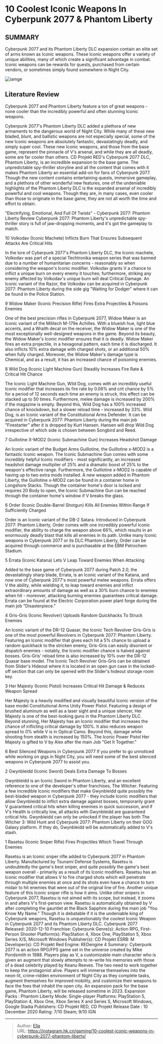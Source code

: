 # 10 Coolest Iconic Weapons In Cyberpunk 2077 &amp; Phantom Liberty


## SUMMARY 


Cyberpunk 2077
 and its 
Phantom Liberty 
DLC expansion contain an elite set of arms known as Iconic weapons. 
 These Iconic weapons offer a variety of unique abilities, many of which create a significant advantage in combat. 
 Iconic weapons can be rewards for quests, purchased from certain vendors, or sometimes simply found somewhere in Night City. 

![iamge](https://static1.srcdn.com/wordpress/wp-content/uploads/2023/11/cyberpunk-2077-phantom-liberty-solomon-reed-jackie-welles.jpg)

## Literature Review

Cyberpunk 2077 and Phantom Liberty feature a ton of great weapons - none cooler than the incredibly powerful and often stunning Iconic weapons.




Cyberpunk 2077&#39;s Phantom Liberty DLC added a plethora of new armaments to the dangerous world of Night City. While many of these new bladed, blunt, and ballistic weapons are not especially special, some of the new Iconic weapons are absolutely fantastic, devastatingly deadly, and simply super cool. These new Iconic weapons, and those from the base game, represent the pinnacle of V&#39;s arsenal, and while they are all deadly, some are far cooler than others.
CD Projekt RED&#39;s Cyberpunk 2077 DLC, Phantom Liberty, is an incredible expansion to the base game. The unpredictable spy-thriller storyline and all the content that comes with it makes Phantom Liberty an essential add-on for fans of Cyberpunk 2077. Though the new content contains entertaining quests, immersive gameplay, and a plethora of other wonderful new features, one of the undeniable highlights of the Phantom Liberty DLC is the expanded arsenal of incredibly powerful and cool weapons. Though they are, in many cases, even cooler than those to originate in the base game, they are not all worth the time and effort to obtain.
            
 
 &#34;Electrifying, Emotional, And Full Of Twists&#34; - Cyberpunk 2077: Phantom Liberty Review 
Cyberpunk 2077: Phantom Liberty&#39;s unpredictable spy-thriller story is full of jaw-dropping moments, and it&#39;s got the gameplay to match.













 








 10  Volkodav (Iconic Machete) 
Inflicts Burn That Ensures Subsequent Attacks Are Critical Hits


 







In the lore of Cyberpunk 2077&#39;s Phantom Liberty DLC, the Iconic machete, Volkodav was part of a special Techtronika weapon series that was banned due to a number of humanitarian concerns - reasonably so when considering the weapon&#39;s Iconic modifier. Volkodav grants V a chance to inflict a unique burn on every enemy it touches; furthermore, striking any enemy affected by Volkodav&#39;s unique burn will deal Critical Damage. An Iconic variant of the Razor, the Volkodav can be acquired in Cyberpunk 2077: Phantom Liberty during the side gig &#34;Waiting for Dodger&#34; where it can be found in the Police Station.





 9  Widow Maker (Iconic Precision Rifle) 
Fires Extra Projectiles &amp; Poisons Enemies
        

One of the best precision rifles in Cyberpunk 2077, Widow Maker is an Iconic variant of the Militech M-179e Achilles. With a blueish hue, light blue accents, and a Wraith decal on the receiver, the Widow Maker is one of the most exceptionally well-designed weapons in the game. Beyond its beauty, the Widow Maker&#39;s Iconic modifier ensures that it is deadly. Widow Maker fires an extra projectile, in a hexagonal pattern, each time it is discharged. It also inflicts 10% extra damage with charged shots, or an additional 50% when fully charged. Moreover, the Widow Maker&#39;s damage type is Chemical, and as a result, it has an increased chance of poisoning enemies.





 8  Wild Dog (Iconic Light Machine Gun) 
Steadily Increases Fire Rate &amp; Critical Hit Chance
        

The Iconic Light Machine Gun, Wild Dog, comes with an incredibly useful Iconic modifier that increases its fire rate by 0.06% and crit chance by 5% for a period of 12 seconds each time an enemy is struck, this effect can be stacked up to 50 times. Furthermore, melee damage is increased by 200% if the magazine is empty. Beyond this, Wild Dog has a 100% increased chance of knockdown, but a slower reload time - increased by 33%. Wild Dog, is an Iconic variant of the Constitutional Arms Defender. It can be acquired in Cyberpunk 2077: Phantom Liberty during the main job &#34;Firestarter&#34; after it is dropped by Kurt Hansen.
Hansen will drop Wild Dog irrespective of which side is chosen between Songbird and Reed. 






 7  Guillotine X-MOD2 (Iconic Submachine Gun) 
Increases Headshot Damage
        

An Iconic variant of the Budget Arms Guillotine, the Guillotine x-MOD2 is a fantastic Iconic weapon. The Iconic Submachine Gun comes with some incredibly helpful Iconic modifiers - most significantly, an increased headshot damage multiplier of 25% and a dramatic boost of 25% to the weapon&#39;s effective range. Furthermore, the Guillotine x-MOD2 is capable of having up to two extra mods installed. A new weapon added in Phantom Liberty, the Guillotine x-MOD2 can be found in a container home in Longshore Stacks. Though the container home&#39;s door is locked and requires 20 Body to open, the Iconic Submachine Gun can be reached through the container home&#39;s window if V breaks the glass.





 6  Order (Iconic Double-Barrel Shotgun) 
Kills All Enemies Within Range If Sufficiently Charged
        

Order is an Iconic variant of the DB-2 Satara. Introduced in Cyberpunk 2077: Phantom Liberty, Order comes with one incredibly powerful Iconic modifier, the ability to charge the weapon above 66%, which results in an enormously deadly blast that kills all enemies in its path. Unlike many Iconic weapons in Cyberpunk 2077 or its DLC Phantom Liberty, Order can be acquired through commerce and is purchasable at the EBM Petrochem Stadium.





 5  Errata (Iconic Katana) 
Lets V Leap Toward Enemies When Attacking


 







Added to the base game of Cyberpunk 2077 during Patch 2.0, the devastatingly sharp blade, Errata, is an Iconic variant of the Katana, and now one of Cyberpunk 2077&#39;s most powerful melee weapons. Errata offers V the ability, while wielding it, to leap toward enemies and inflict extraordinary amounts of damage as well as a 30% burn chance to enemies when hit - moreover, attacking burning enemies guarantees critical damage. Errata can be found at the Electric Corporation power plant forge during the main job &#34;Disasterpiece.&#34;





 4  Gris-Gris (Iconic Revolver) 
Uploads Random Quickhacks To Struck Enemies
        

An Iconic variant of the DR-12 Quasar, the Iconic Tech Revolver Gris-Gris is one of the most powerful Revolvers in Cyberpunk 2077: Phantom Liberty. Featuring an Iconic modifier that gives each hit a 5% chance to upload a random quickhack to the stricken enemy, Gris-Gris can easily disorient or dispatch enemies - notably, the Iconic modifier chance is halved against bosses. Gris-Gris&#39; reload time is also increased by 10% over the DR-12 Quasar base model. The Iconic Tech Revolver Gris-Gris can be obtained from Slider&#39;s Hideout where it is located in an open gun case in the locked-off section that can only be opened with the Slider&#39;s hideout storage room key.





 3  Her Majesty (Iconic Pistol) 
Increases Critical Hit Damage &amp; Reduces Weapon Spread
        

Her Majesty is a heavily modified and visually beautiful Iconic version of the base model Constitutional Arms Unity Power Pistol. Featuring a design of brushed aluminum as well as a laser sight and a unique silencer, Her Majesty is one of the best-looking guns in the Phantom Liberty DLC. Beyond stunning, Her Majesty has an Iconic modifier that increases the chance of inflicting critical damage by 100%. It also reduces weapon spread to 0% while V is in Optical Camo. Beyond this, damage while shooting from stealth is increased by 150%. The Iconic Power Pistol Her Majesty is gifted to V by Alex after the main Job &#34;Get It Together.&#34;
            
 
 6 Best Silenced Weapons in Cyberpunk 2077 
If you prefer to go unnoticed while working on gigs in Night City, you will need some of the best silenced weapons in Cyberpunk 2077 to assist you.









 2  Gwynbleidd (Iconic Sword) 
Deals Extra Damage To Bosses
        

Gwynbleidd is an Iconic Sword in Phantom Liberty, and an excellent reference to one of the developer&#39;s other franchises, The Witcher. Featuring a few incredible Iconic modifiers that make Gwynbleidd quite possibly the best-bladed weapon in Cyberpunk 2077 - they include Iconic modifiers that allow Gwynbleidd to inflict extra damage against bosses, temporarily grant V guaranteed critical hits when killing enemies in quick succession, and if V&#39;s Health is critically low, all attacks with Gwynbleidd are guaranteed critical hits. Gwynbleidd can only be unlocked if the player has both The Witcher 3: Wild Hunt and Cyberpunk 2077: Phantom Liberty on their GOG Galaxy platform. If they do, Gwynbleidd will be automatically added to V&#39;s stash.





 1  Rasetsu (Iconic Sniper Rifle) 
Fires Projectiles Which Travel Through Enemies


 







Rasetsu is an Iconic sniper rifle added to Cyberpunk 2077 in Phantom Liberty. Manufactured by Tsunami Defense Systems, Rasetsu is undoubtedly the game&#39;s best sniper, and quite possibly the game&#39;s best weapon overall - primarily as a result of its Iconic modifiers. Rasetsu has an Iconic modifier that allows V to fire charged shots which will penetrate through multiple enemies at once and its shots even have a chance to turn midair to hit enemies that were out of the original line of fire.
Another unique feature of this Iconic sniper rifle is how it aims. Unlike other snipers in Cyberpunk 2077, Rasetsu is not aimed with its scope, but instead, it zooms in and alters V&#39;s first-person view. Rasetsu is automatically obtained by V after completing the gauntlet at the Black Sapphire during the main job &#34;You Know My Name.&#34; Though it is debatable if it is the undeniable king of Cyberpunk weapons, Rasetsu is unquestionably the coolest Iconic Weapon in Cyberpunk 2077 and its Phantom Liberty DLC.
               Cyberpunk 2077   Released:   2020-12-10    Franchise:   Cyberpunk    Genre(s):   Action RPG, First-Person Shooter    Platform(s):   PlayStation 4, Xbox One, PlayStation 5, Xbox Series X/S, Microsoft Windows    Publisher(s):   CD Projekt    ESRB:   M    Developer(s):   CD Projekt Red    Engine:   REDengine 4    Summary:   Cyberpunk 2077 is an action RPG/FPS game set in the universe created by Mike Pondsmith in 1988. Players play as V, a customizable main character who is given an augment that slowly attempts to re-write his memories with those of a dead celebrity played by Keanu Reeves. The two need to work together to keep the protagonist alive. Players will immerse themselves into the neon-lit, crime-ridden environment of Night City as they complete tasks, augment themselves for improved mobility, and customize their weapons to face the foes that inhabit the open city. An expansion pack for the base game, Phantom Liberty, will be released sometime in 2023.    Expansion Packs :   Phantom Liberty    Mode:   Single-player    Platforms:    PlayStation 5, PlayStation 4, Xbox One, Xbox Series X and Series S, Microsoft Windows, Google Stadia    Publishers:   CD Projekt RED, CD Projekt    Release Date :   10 December 2020    Rating:   7/10 Steam; 9/10 IGN      

---

> Author: [Ella](https://instagram.hk.cn/)  
> URL: https://instagram.hk.cn/gaming/10-coolest-iconic-weapons-in-cyberpunk-2077-phantom-liberty/  

